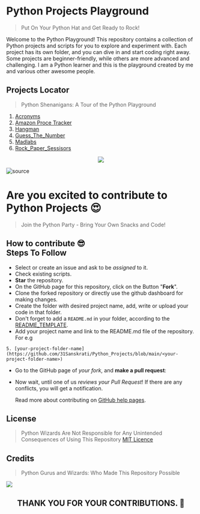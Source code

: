# Python Projects Playground

> Put On Your Python Hat and Get Ready to Rock!

Welcome to the Python Playground! This repository contains a collection of Python projects and scripts for you to explore and experiment with. Each project has its own folder, and you can dive in and start coding right away. Some projects are beginner-friendly, while others are more advanced and challenging. I am a Python learner and this is the playground created by me and various other awesome people.

## Projects Locator
> Python Shenanigans: A Tour of the Python Playground
1. [Acronyms](https://github.com/31Sanskrati/Python_Projects/tree/main/Acronyms)
2. [Amazon Proce Tracker](https://github.com/31Sanskrati/Python_Projects/tree/main/Amazon_Price_Tracker)
3. [Hangman](https://github.com/31Sanskrati/Python_Projects/tree/main/Hangman)
4. [Guess_The_Number](https://github.com/31Sanskrati/Python_Projects/blob/main/Guess_the_number.py)
5. [Madlabs](https://github.com/31Sanskrati/Python_Projects/blob/main/Madlabs.py)
6. [Rock_Paper_Sessisors](https://github.com/31Sanskrati/Python_Projects/blob/main/rock_paper_sessiors.py)


</p> 
<p align="center"><img src="https://img.shields.io/badge/Author-31Sanskrati-green.svg"> 
</p>


![source](https://user-images.githubusercontent.com/68494604/94645884-950ac780-030a-11eb-9c8f-40d9740fc6ad.gif)

# Are you excited to contribute to Python Projects  😍

> Join the Python Party - Bring Your Own Snacks and Code!

## How to contribute 😎<br>Steps To Follow
- Select or create an issue and ask to be *assigned* to it.
- Check existing scripts.
- **Star** the repository.
- On the GitHub page for this repository, click on the Button "**Fork**".
- Clone the forked repository or directly use the github dashboard for making changes.
- Create the folder with desired project name, add, write or upload your code in that folder.
- Don't forget to add a `README.md` in your folder, according to the [README_TEMPLATE](https://github.com/Mayank94043626/python-projects-open-source/blob/master/README_TEMPLATE.md).
- Add your project name and link to the README.md file of the repository. For e.g
```
5. [your-project-folder-name](https://github.com/31Sanskrati/Python_Projects/blob/main/<your-project-folder-name>)
```
- Go to the GitHub page of _your fork_, and **make a pull request**:
- Now wait, until one of us *reviews your Pull Request*! If there are any conflicts, you will get a notification.

    Read more about contributing on [GitHub help pages](https://docs.github.com/en/get-started/quickstart/contributing-to-projects).

## License
> Python Wizards Are Not Responsible for Any Unintended Consequences of Using This Repository
[MIT Licence](https://github.com/31Sanskrati/Python_Projects/blob/main/LICENCE)

## Credits
> Python Gurus and Wizards: Who Made This Repository Possible

<a href = "https://github.com/31Sanskrati/Python_Projects/graphs/contributors">
  <img src = "https://contrib.rocks/image?repo=31Sanskrati/Python_Projects"/>
</a>

<h2><p align= "center">THANK YOU FOR YOUR CONTRIBUTIONS. 💫</p></h2>

